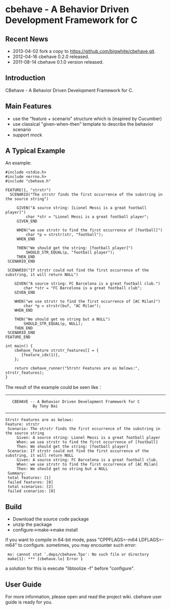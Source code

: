 cbehave - A Behavior Driven Development Framework for C
=======

Recent News
-----------
 - 2013-04-02 fork a copy to https://github.com/bigwhite/cbehave.git.
 - 2012-04-16 cbehave 0.2.0 released.
 - 2011-08-14 cbehave 0.1.0 version released.

Introduction
-------------
CBehave - A Behavior Driven Development Framework for C.

Main Features
-------------

 - use the "feature + scenario" structure which is (inspired by Cucumber)
 - use classical "given-when-then" template to describe the behavior scenario
 - support mock

A Typical Example
-------------

An example:

    #include <stdio.h>
    #include <errno.h>
    #include "cbehave.h"

    FEATURE(1, "strstr")
      SCENARIO("The strstr finds the first occurrence of the substring in the source string")
 
         GIVEN("A source string: [Lionel Messi is a great football player]")
             char *str = "Lionel Messi is a great football player";
         GIVEN_END
 
         WHEN("we use strstr to find the first occurrence of [football]")
             char *p = strstr(str, "football");
         WHEN_END

         THEN("We should get the string: [football player]")
             SHOULD_STR_EQUAL(p, "football player");
         THEN_END
     SCENARIO_END

     SCENARIO("If strstr could not find the first occurrence of the substring, it will return NULL")

        GIVEN("A source string: FC Barcelona is a great football club.")
            char *str = "FC Barcelona is a great football club";
        GIVEN_END

        WHEN("we use strstr to find the first occurrence of [AC Milan]")
            char *p = strstr(buf, "AC Milan");
        WHEN_END

        THEN("We should get no string but a NULL")
            SHOULD_STR_EQUAL(p, NULL);
        THEN_END
     SCENARIO_END
    FEATURE_END

    int main() {
        cbehave_feature strstr_features[] = {
           {feature_idx(1)},
        };

        return cbehave_runner("Strstr Features are as belows:", strstr_features);
    }
   
The result of the example could be seen like：

   *******************************************************************
       CBEHAVE -- A Behavior Driven Development Framework for C
                By Tony Bai
   *******************************************************************
    Strstr Features are as belows:
    Feature: strstr
     Scenario: The strstr finds the first occurrence of the substring in the source string
         Given: A source string: Lionel Messi is a great football player
         When: we use strstr to find the first occurrence of [football]
         Then: We should get the string: [football player]
     Scenario: If strstr could not find the first occurrence of the substring, it will return NULL
         Given: A source string: FC Barcelona is a great football club.
         When: we use strstr to find the first occurrence of [AC Milan]
         Then: We should get no string but a NULL
     Summary:
     total features: [1]
     failed features: [0]
     total scenarios: [2]
     failed scenarios: [0]

Build
------
 - Download the source code package
 - unzip the package
 - configure->make->make install
 
if you want to compile in 64-bit mode, pass "CPPFLAGS=-m64 LDFLAGS=-m64" to configure.
sometimes, you may encounter such error:

     mv: cannot stat `.deps/cbehave.Tpo': No such file or directory
     make[1]: *** [cbehave.lo] Error 1
	
a solution for this is execute "libtoolize -f" before "configure".


User Guide
-------------
For more information, please open and read the project wiki. cbehave user guide is ready for you.
